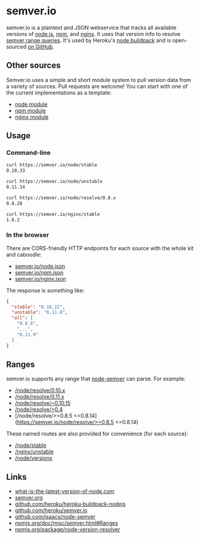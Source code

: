 # semver.io

semver.io is a plaintext and JSON webservice
that tracks all available versions of
[node.js](/node/versions),
[npm](/npm/versions),
and [nginx](/nginx/versions).
It uses that version info to resolve
[semver range queries](https://npmjs.org/doc/misc/semver.html#Ranges).
It's used by Heroku's
[node buildpack](https://github.com/heroku/heroku-buildpack-nodejs/blob/5754e60de7b8472d5070c9b713a898d353845c68/bin/compile#L18-22)
and is open-sourced [on GitHub](https://github.com/heroku/semver.io).

## Other sources

Semver.io uses a simple and short module system to pull version data from a variety of sources.
Pull requests are welcome!
You can start with one of the current implementations as a template:

- [node module](https://github.com/heroku/semver.io/blob/master/lib/sources/node.js)
- [npm module](https://github.com/heroku/semver.io/blob/master/lib/sources/npm.js)
- [nginx module](https://github.com/heroku/semver.io/blob/master/lib/sources/nginx.js)

## Usage

### Command-line

```sh
curl https://semver.io/node/stable
0.10.33

curl https://semver.io/node/unstable
0.11.14

curl https://semver.io/node/resolve/0.8.x
0.8.28

curl https://semver.io/nginx/stable
1.6.2

```

### In the browser

There are CORS-friendly HTTP endpoints for each source
with the whole kit and caboodle:

- [semver.io/node.json](https://semver.io/node.json)
- [semver.io/npm.json](https://semver.io/npm.json)
- [semver.io/nginx.json](https://semver.io/nginx.json)

The response is something like:

```json
{
  "stable": "0.10.22",
  "unstable": "0.11.8",
  "all": [
    "0.8.6",
    "...",
    "0.11.9"
  ]
}
```

## Ranges

semver.io supports any range that [node-semver](https://github.com/isaacs/node-semver) can parse.
For example:

- [/node/resolve/0.10.x](https://semver.io/node/resolve/0.10.x)
- [/node/resolve/0.11.x](https://semver.io/node/resolve/>=0.11.5)
- [/node/resolve/~0.10.15](https://semver.io/node/resolve/~0.10.15)
- [/node/resolve/>0.4](https://semver.io/node/resolve/>0.4)
- [/node/resolve/>=0.8.5 <=0.8.14](https://semver.io/node/resolve/>=0.8.5 <=0.8.14)

These named routes are also provided for convenience (for each source):

- [/node/stable](https://semver.io/node/stable)
- [/nginx/unstable](https://semver.io/nginx/unstable)
- [/node/versions](https://semver.io/node/versions)

## Links

- [what-is-the-latest-version-of-node.com](http://what-is-the-latest-version-of-node.com)
- [semver.org](http://semver.org)
- [github.com/heroku/heroku-buildpack-nodejs](https://github.com/heroku/heroku-buildpack-nodejs#readme)
- [github.com/heroku/semver.io](https://github.com/heroku/semver.io#readme)
- [github.com/isaacs/node-semver](https://github.com/isaacs/node-semver#readme)
- [npmjs.org/doc/misc/semver.html#Ranges](https://npmjs.org/doc/misc/semver.html#Ranges)
- [npmjs.org/package/node-version-resolver](https://npmjs.org/package/node-version-resolver)
